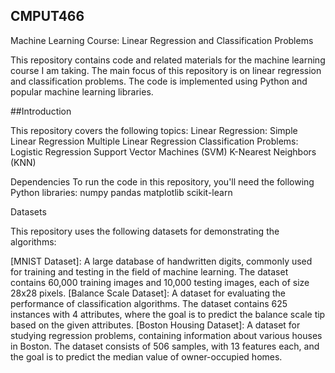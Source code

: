 ## CMPUT466
Machine Learning Course: Linear Regression and Classification Problems

This repository contains code and related materials for the machine learning course I am taking. The main focus of this repository is on linear regression and classification problems. The code is implemented using Python and popular machine learning libraries.

##Introduction

This repository covers the following topics:
Linear Regression:
Simple Linear Regression
Multiple Linear Regression
Classification Problems:
Logistic Regression
Support Vector Machines (SVM)
K-Nearest Neighbors (KNN)

Dependencies
To run the code in this repository, you'll need the following Python libraries:
numpy
pandas
matplotlib
scikit-learn

Datasets

This repository uses the following datasets for demonstrating the algorithms:

[MNIST Dataset]: A large database of handwritten digits, commonly used for training and testing in the field of machine learning. The dataset contains 60,000 training images and 10,000 testing images, each of size 28x28 pixels.
[Balance Scale Dataset]: A dataset for evaluating the performance of classification algorithms. The dataset contains 625 instances with 4 attributes, where the goal is to predict the balance scale tip based on the given attributes.
[Boston Housing Dataset]: A dataset for studying regression problems, containing information about various houses in Boston. The dataset consists of 506 samples, with 13 features each, and the goal is to predict the median value of owner-occupied homes.
